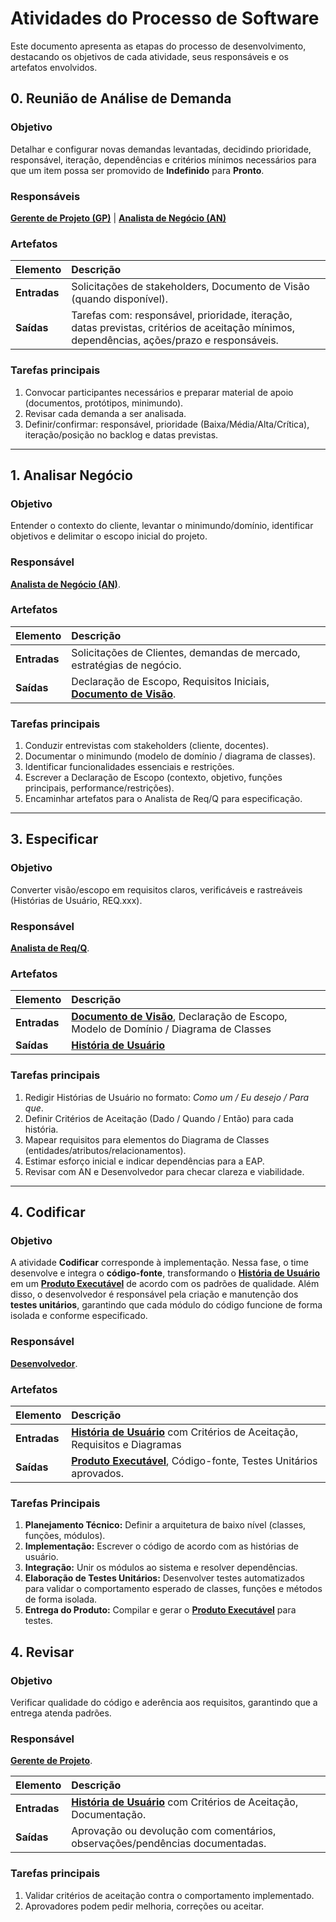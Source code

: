 # Atividades do Processo de Software

Este documento apresenta as etapas do processo de desenvolvimento, destacando os objetivos de cada atividade, seus responsáveis e os artefatos envolvidos.

## 0. Reunião de Análise de Demanda

### Objetivo

Detalhar e configurar novas demandas levantadas, decidindo prioridade, responsável, iteração, dependências e critérios mínimos necessários para que um item possa ser promovido de **Indefinido** para **Pronto**.

### Responsáveis

**[Gerente de Projeto (GP)](papeis.md#gerente-de-projeto-gp)** | **[Analista de Negócio (AN)](papeis.md#analista-de-negócio-an)**

### Artefatos

| Elemento     | Descrição                                                                                                                                                                   |
| :----------- | :-------------------------------------------------------------------------------------------------------------------------------------------------------------------------- |
| **Entradas** | Solicitações de stakeholders, Documento de Visão (quando disponível).                                                                     |
| **Saídas**   | Tarefas com: responsável, prioridade, iteração, datas previstas, critérios de aceitação mínimos, dependências, ações/prazo e responsáveis. |

### Tarefas principais

1. Convocar participantes necessários e preparar material de apoio (documentos, protótipos, minimundo).
2. Revisar cada demanda a ser analisada.
3. Definir/confirmar: responsável, prioridade (Baixa/Média/Alta/Crítica), iteração/posição no backlog e datas previstas.

---

## 1. Analisar Negócio

### Objetivo
Entender o contexto do cliente, levantar o minimundo/domínio, identificar objetivos e delimitar o escopo inicial do projeto.

### Responsável
**[Analista de Negócio (AN)](papeis.md#analista-de-negócio-an)**.

### Artefatos

| Elemento | Descrição |
| :--- | :--- |
| **Entradas** | Solicitações de Clientes, demandas de mercado, estratégias de negócio. |
| **Saídas** | Declaração de Escopo, Requisitos Iniciais, **[Documento de Visão](artefatos.md#1-documento-de-visão)**. |

### Tarefas principais
1. Conduzir entrevistas com stakeholders (cliente, docentes).
2. Documentar o minimundo (modelo de domínio / diagrama de classes).
3. Identificar funcionalidades essenciais e restrições.
4. Escrever a Declaração de Escopo (contexto, objetivo, funções principais, performance/restrições).
5. Encaminhar artefatos para o Analista de Req/Q para especificação. 

---

## 3. Especificar

### Objetivo
Converter visão/escopo em requisitos claros, verificáveis e rastreáveis (Histórias de Usuário, REQ.xxx).

### Responsável
**[Analista de Req/Q](papeis.md#analista-de-reqq-analista-de-requisitos-e-qualidade)**.

### Artefatos

| Elemento | Descrição |
| :--- | :--- |
| **Entradas** | **[Documento de Visão](artefatos.md#1-documento-de-visão)**, Declaração de Escopo, Modelo de Domínio / Diagrama de Classes |
| **Saídas** | **[História de Usuário](artefatos.md#2-história-de-usuário)**|

### Tarefas principais
1. Redigir Histórias de Usuário no formato: *Como um / Eu desejo / Para que*.
2. Definir Critérios de Aceitação (Dado / Quando / Então) para cada história.
4. Mapear requisitos para elementos do Diagrama de Classes (entidades/atributos/relacionamentos).
5. Estimar esforço inicial e indicar dependências para a EAP.
6. Revisar com AN e Desenvolvedor para checar clareza e viabilidade.

---

## 4. Codificar

### Objetivo
A atividade **Codificar** corresponde à implementação. Nessa fase, o time desenvolve e integra o **código-fonte**, transformando o **[História de Usuário](artefatos.md#2-história-de-usuário)** em um **[Produto Executável](artefatos.md#3-produto-software-executável)** de acordo com os padrões de qualidade. Além disso, o desenvolvedor é responsável pela criação e manutenção dos **testes unitários**, garantindo que cada módulo do código funcione de forma isolada e conforme especificado.


### Responsável
**[Desenvolvedor](papeis.md#desenvolvedor)**.

### Artefatos

| Elemento | Descrição |
| :--- | :--- |
| **Entradas** | **[História de Usuário](artefatos.md#2-história-de-usuário)** com Critérios de Aceitação, Requisitos e Diagramas |
| **Saídas** | **[Produto Executável](artefatos.md#3-produto-software-executável)**, Código-fonte, Testes Unitários aprovados. |

### Tarefas Principais
1. **Planejamento Técnico:** Definir a arquitetura de baixo nível (classes, funções, módulos).  
2. **Implementação:** Escrever o código de acordo com as histórias de usuário.  
3. **Integração:** Unir os módulos ao sistema e resolver dependências.  
5. **Elaboração de Testes Unitários:** Desenvolver testes automatizados para validar o comportamento esperado de classes, funções e métodos de forma isolada.
4. **Entrega do Produto:** Compilar e gerar o **[Produto Executável](artefatos.md#3-produto-software-executável)** para testes.

## 4. Revisar

### Objetivo
Verificar qualidade do código e aderência aos requisitos, garantindo que a entrega atenda padrões.

### Responsável
**[Gerente de Projeto](papeis.md#gerente-de-projeto)**.

| Elemento | Descrição |
| :--- | :--- |
| **Entradas** | **[História de Usuário](artefatos.md#2-história-de-usuário)** com Critérios de Aceitação, Documentação. |
| **Saídas** | Aprovação ou devolução com comentários,  observações/pendências documentadas.|

### Tarefas principais
1. Validar critérios de aceitação contra o comportamento implementado.
2. Aprovadores podem pedir melhoria, correções ou aceitar.